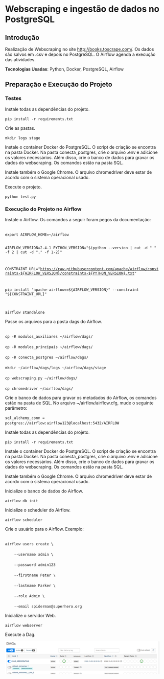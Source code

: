# Webscraping e ingestão de dados no PostgreSQL
## Introdução
Realização de Webscraping no site http://books.toscrape.com/. Os dados são salvos em .csv e depois no PostgreSQL. O Airflow agenda a execução das atividades.

**Tecnologias Usadas**: Python, Docker, PostgreSQL, Airflow

## Preparação e Execução do Projeto

### Testes

Instale todas as dependências do projeto.

`pip install -r requirements.txt`

Crie as pastas.

`mkdir logs stage`

Instale o container Docker do PostgreSQL. O script de criação se encontra na pasta Docker. Na pasta conecta_postgres, crie o arquivo .env e adicione os valores necessários. Além disso, crie o banco de dados para gravar os dados do webscraping. Os comandos estão na pasta SQL. 

Instale também o Google Chrome. O arquivo chromedriver deve estar de acordo com o sistema operacional usado.

Execute o projeto.

`python test.py`

### Execução do Projeto no Airflow

Instale o Airflow. Os comandos a seguir foram pegos da documentação: 

<code>
export AIRFLOW_HOME=~/airflow

AIRFLOW_VERSION=2.4.1
PYTHON_VERSION="$(python --version | cut -d " " -f 2 | cut -d "." -f 1-2)"

CONSTRAINT_URL="https://raw.githubusercontent.com/apache/airflow/constraints-${AIRFLOW_VERSION}/constraints-${PYTHON_VERSION}.txt"

pip install "apache-airflow==${AIRFLOW_VERSION}" --constraint "${CONSTRAINT_URL}"

airflow standalone
</code>

Passe os arquivos para a pasta dags do Airflow.

<code>
cp -R modulos_auxiliares ~/airflow/dags/ <br>
cp -R modulos_principais ~/airflow/dags/ <br>
cp -R conecta_postgres ~/airflow/dags/ <br>
mkdir ~/airflow/dags/logs ~/airflow/dags/stage <br>
cp webscraping.py ~/airflow/dags/ <br>
cp chromedriver ~/airflow/dags/
</code>

Crie o banco de dados para gravar os metadados do Airflow, os comandos estão na pasta de SQL. No arquivo ~/airflow/airflow.cfg, mude o seguinte parâmetro:

`sql_alchemy_conn = postgres://airflow:airflow123@localhost:5432/AIRFLOW` 

Instale todas as dependências do projeto.

`pip install -r requirements.txt`

Instale o container Docker do PostgreSQL. O script de criação se encontra na pasta Docker. Na pasta conecta_postgres, crie o arquivo .env e adicione os valores necessários. Além disso, crie o banco de dados para gravar os dados do webscraping. Os comandos estão na pasta SQL. 

Instale também o Google Chrome. O arquivo chromedriver deve estar de acordo com o sistema operacional usado.

Inicialize o banco de dados do Airflow.

`airflow db init`

Inicialize o scheduler do Airflow.

`airflow scheduler`

Crie o usuário para o Airflow. Exemplo:

<code>
airflow users create \ <br>
    --username admin \ <br>
    --password admin123 <br>
    --firstname Peter \ <br>
    --lastname Parker \ <br>
    --role Admin \ <br>
    --email spiderman@superhero.org
</code>

Inicialize o servidor Web.

`airflow webserver`

Execute a Dag.

<img src="./Tela_Airflow.PNG"></img>